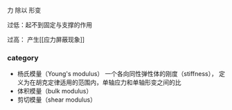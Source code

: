 力 除以 形变

过低：起不到固定与支撑的作用

过高：
产生[[应力屏蔽现象]]


### category

- 杨氏模量（Young's modulus）
	一个各向同性弹性体的刚度（stiffness）， 
	定义为在胡克定律适用的范围内，单轴应力和单轴形变之间的比
- 体积模量（bulk modulus）
- 剪切模量（shear modulus）

